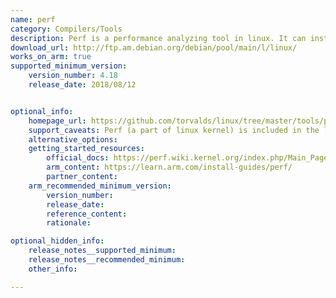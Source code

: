 ```yaml
---
name: perf
category: Compilers/Tools
description: Perf is a performance analyzing tool in linux. It can instrument CPU performance counters, tracepoints, kprobes, and uprobes (dynamic tracing).
download_url: http://ftp.am.debian.org/debian/pool/main/l/linux/
works_on_arm: true
supported_minimum_version:
    version_number: 4.18
    release_date: 2018/08/12


optional_info:
    homepage_url: https://github.com/torvalds/linux/tree/master/tools/perf
    support_caveats: Perf (a part of linux kernel) is included in the linux-tools package (availble via apt), and the perf version depends on your linux kernel version (uname -r). For Ubuntu AWS instance with jammy distros, kernel version is 6.2.0-1017-aws, hence the perf version installed is 6.2.16.
    alternative_options:
    getting_started_resources:
        official_docs: https://perf.wiki.kernel.org/index.php/Main_Page
        arm_content: https://learn.arm.com/install-guides/perf/
        partner_content:
    arm_recommended_minimum_version:
        version_number:
        release_date:
        reference_content:
        rationale:

optional_hidden_info:
    release_notes__supported_minimum:
    release_notes__recommended_minimum:
    other_info:

---
```


